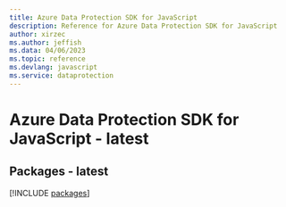 ```yaml
---
title: Azure Data Protection SDK for JavaScript
description: Reference for Azure Data Protection SDK for JavaScript
author: xirzec
ms.author: jeffish
ms.data: 04/06/2023
ms.topic: reference
ms.devlang: javascript
ms.service: dataprotection
---
```

# Azure Data Protection SDK for JavaScript - latest
## Packages - latest
[!INCLUDE [packages](data-protection-index.md)]
